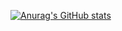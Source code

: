 [![Anurag's GitHub stats](https://github-readme-stats.vercel.app/api?username=11philip22&theme=tokyonight )](https://github.com/anuraghazra/github-readme-stats) 












<!--
**11philip22/11philip22** is a ✨ _special_ ✨ repository because its `README.md` (this file) appears on your GitHub profile.

### Hi there 👋

Here are some ideas to get you started:

- 🔭 I’m currently working on ...
- 🌱 I’m currently learning ...
- 👯 I’m looking to collaborate on ...
- 🤔 I’m looking for help with ...
- 💬 Ask me about ...
- 📫 How to reach me: ...
- 😄 Pronouns: ...
- ⚡ Fun fact: ...
-->
